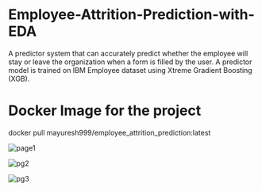 # Employee-Attrition-Prediction-with-EDA
A predictor system that can accurately predict whether the employee will stay or leave the organization when a form is filled by the user. A predictor model is trained on IBM Employee dataset using Xtreme Gradient Boosting (XGB). 

# Docker Image for the project
docker pull mayuresh999/employee_attrition_prediction:latest

![page1](https://github.com/Mayuresh999/Employee-Attrition-Prediction-with-EDA/assets/95702726/1e2197c0-c2ca-48dc-9551-b1e121419b85)



![pg2](https://github.com/Mayuresh999/Employee-Attrition-Prediction-with-EDA/assets/95702726/8735e672-4b26-4641-9a42-b46d43cf5ab6)




![pg3](https://github.com/Mayuresh999/Employee-Attrition-Prediction-with-EDA/assets/95702726/810efdee-a505-4389-a3ca-7f6e7c88cdc9)
